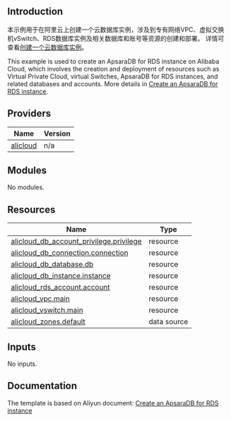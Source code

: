 
## Introduction

<!-- DOCS_DESCRIPTION_CN -->
本示例用于在阿里云上创建一个云数据库实例，涉及到专有网络VPC、虚拟交换机vSwitch、RDS数据库实例及相关数据库和账号等资源的创建和部署。
详情可查看[创建一个云数据库实例](https://help.aliyun.com/document_detail/111635.html)。
<!-- DOCS_DESCRIPTION_CN -->

<!-- DOCS_DESCRIPTION_EN -->
This example is used to create an ApsaraDB for RDS instance on Alibaba Cloud, which involves the creation and deployment of resources such as Virtual Private Cloud, virtual Switches, ApsaraDB for RDS instances, and related databases and accounts.
More details in [Create an ApsaraDB for RDS instance](https://help.aliyun.com/document_detail/111635.html).
<!-- DOCS_DESCRIPTION_EN -->

<!-- BEGIN_TF_DOCS -->
## Providers

| Name | Version |
|------|---------|
| <a name="provider_alicloud"></a> [alicloud](#provider\_alicloud) | n/a |

## Modules

No modules.

## Resources

| Name | Type |
|------|------|
| [alicloud_db_account_privilege.privilege](https://registry.terraform.io/providers/aliyun/alicloud/latest/docs/resources/db_account_privilege) | resource |
| [alicloud_db_connection.connection](https://registry.terraform.io/providers/aliyun/alicloud/latest/docs/resources/db_connection) | resource |
| [alicloud_db_database.db](https://registry.terraform.io/providers/aliyun/alicloud/latest/docs/resources/db_database) | resource |
| [alicloud_db_instance.instance](https://registry.terraform.io/providers/aliyun/alicloud/latest/docs/resources/db_instance) | resource |
| [alicloud_rds_account.account](https://registry.terraform.io/providers/aliyun/alicloud/latest/docs/resources/rds_account) | resource |
| [alicloud_vpc.main](https://registry.terraform.io/providers/aliyun/alicloud/latest/docs/resources/vpc) | resource |
| [alicloud_vswitch.main](https://registry.terraform.io/providers/aliyun/alicloud/latest/docs/resources/vswitch) | resource |
| [alicloud_zones.default](https://registry.terraform.io/providers/aliyun/alicloud/latest/docs/data-sources/zones) | data source |

## Inputs

No inputs.
<!-- END_TF_DOCS -->
## Documentation
<!-- docs-link -->

The template is based on Aliyun document: [Create an ApsaraDB for RDS instance](https://help.aliyun.com/document_detail/111635.html)

<!-- docs-link -->
